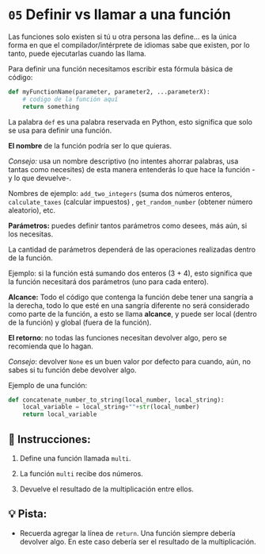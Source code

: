 # `05` Definir vs llamar a una función

Las funciones solo existen si tú u otra persona las define... es la única forma en que el compilador/intérprete de idiomas sabe que existen, por lo tanto, puede ejecutarlas cuando las llama.

Para definir una función necesitamos escribir esta fórmula básica de código:

```python
def myFunctionName(parameter, parameter2, ...parameterX):
    # codigo de la función aquí
    return something
```

La palabra `def` es una palabra reservada en Python, esto significa que solo se usa para definir una función.

**El nombre** de la función podría ser lo que quieras.

*Consejo:* usa un nombre descriptivo (no intentes ahorrar palabras, usa tantas como necesites) de esta manera entenderás lo que hace la función -y lo que devuelve-.

Nombres de ejemplo: `add_two_integers` (suma dos números enteros, `calculate_taxes` (calcular impuestos) , `get_random_number` (obtener número aleatorio), etc.

**Parámetros:** puedes definir tantos parámetros como desees, más aún, si los necesitas. 

La cantidad de parámetros dependerá de las operaciones realizadas dentro de la función. 

Ejemplo: si la función está sumando dos enteros (3 + 4), esto significa que la función necesitará dos parámetros (uno para cada entero).

**Alcance:** Todo el código que contenga la función debe tener una sangría a la derecha, todo lo que esté en una sangría diferente no será considerado como parte de la función, a esto se llama **alcance**, y puede ser local (dentro de la función) y global (fuera de la función).

**El retorno**: no todas las funciones necesitan devolver algo, pero se recomienda que lo hagan.

*Consejo*: devolver `None` es un buen valor por defecto para cuando, aún, no sabes si tu función debe devolver algo.

Ejemplo de una función:


```python
def concatenate_number_to_string(local_number, local_string):
    local_variable = local_string+""+str(local_number)
    return local_variable
```


## 📝 Instrucciones:

1. Define una función llamada `multi`.

2. La función `multi` recibe dos números.

3. Devuelve el resultado de la multiplicación entre ellos.

## 💡 Pista:

+ Recuerda agregar la línea de `return`. Una función siempre debería devolver algo. En este caso debería ser el resultado de la multiplicación.
